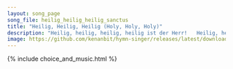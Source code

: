 ```yaml
---
layout: song_page
song_file: heilig_heilig_heilig_sanctus
title: "Heilig, Heilig, Heilig (Holy, Holy, Holy)"
description: "Heilig, heilig, heilig, heilig ist der Herr!   Heilig, heilig, heilig, heilig ist nur er!  Er, der nie begonnen, or, der immer war, ewig ist und walte... german english christian 4part textbyother"
image: https://github.com/kenanbit/hymn-singer/releases/latest/download/heilig_heilig_heilig_sanctus-trad.png
---
```


{% include choice_and_music.html %}